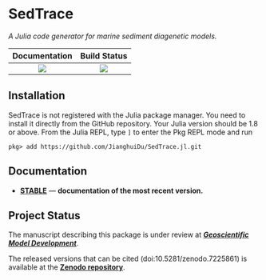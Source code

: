 # SedTrace
*A Julia code generator for marine sediment diagenetic models.*

| **Documentation**                            | **Build Status**                                                                                |
|:----------------------------------------:|:-----------------------:|
| [![][docs-stable-img]][docs-stable-url]  | [![][GHA-img]][GHA-url] |

[docs-stable-img]: https://img.shields.io/badge/docs-stable-blue.svg
[docs-stable-url]: https://jianghuidu.github.io/SedTrace.jl/dev
[GHA-img]: https://github.com/JianghuiDu/SedTrace.jl/workflows/CI/badge.svg
[GHA-url]: https://github.com/JianghuiDu/SedTrace.jl/actions

## Installation

SedTrace is not registered with the Julia package manager. You need to install it directly from the GitHub repository. Your Julia version should be 1.8 or above. From the Julia REPL, type `]` to enter the Pkg REPL mode and run

```
pkg> add https://github.com/JianghuiDu/SedTrace.jl.git
```

## Documentation

- [**STABLE**][docs-stable-url] &mdash; **documentation of the most recent version.**

## Project Status

The manuscript describing this package is under review at [<strong><em>Geoscientific Model Development</em></strong>](https://gmd.copernicus.org/preprints/gmd-2022-281/).

The released versions that can be cited (doi:10.5281/zenodo.7225861) is available at the [<strong>Zenodo repository</strong>](https://zenodo.org/record/7335341#.ZACjRybMKPo).
